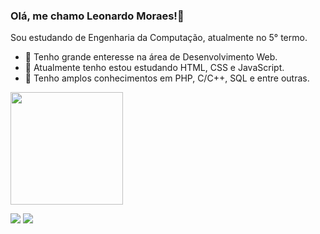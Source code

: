 

### Olá, me chamo Leonardo Moraes!👋

Sou estudando de Engenharia da Computação, atualmente no 5° termo.
- 🔭 Tenho grande enteresse na área de Desenvolvimento Web.
- 🌱 Atualmente tenho estou estudando HTML, CSS e JavaScript.
- 🤝 Tenho amplos conhecimentos em PHP, C/C++, SQL e entre outras. 

 <a href="https://github.com/LeoMoraes22">
  <img height = "180em" src = "https://github-readme-stats.vercel.app/api?username=LeoMoraes22&show_icons=true&theme=cobalt&include_all_commits=true&count_private=true" />
   </p>



[<img src="https://img.shields.io/badge/linkedin-%230077B5.svg?&style=for-the-badge&logo=linkedin&logoColor=white" />](https://www.linkedin.com/in/leonardo-moraes-a877071b6/) [<img src = "https://img.shields.io/badge/instagram-%23E4405F.svg?&style=for-the-badge&logo=instagram&logoColor=white">](https://www.instagram.com/leo.moraes22/) 
